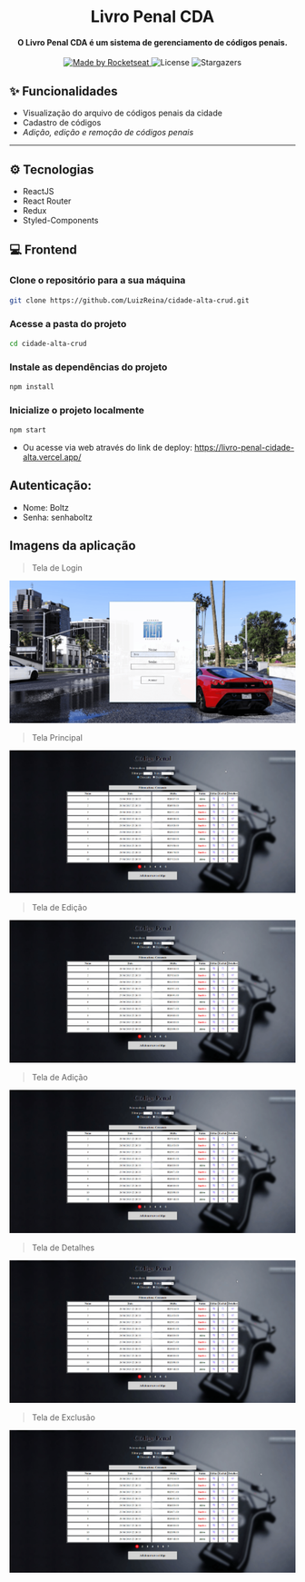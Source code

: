 <h1 align="center">
  Livro Penal CDA
</h1>

<h4 align="center">
  O Livro Penal CDA é um sistema de gerenciamento de códigos penais.
</h4>

<p align="center">
  <a href="https://github.com/luizreina">
    <img alt="Made by Rocketseat" src="https://img.shields.io/badge/made%20by-Luiz Reina-%237d40e7">
  </a>

  <img alt="License" src="https://img.shields.io/badge/license-MIT-%237d40e7">

  <img alt="Stargazers" src="https://img.shields.io/github/stars/vagnerwentz/bootcamp-10-desafio-final?style=social">
</p>

## ✨ Funcionalidades

- Visualização do arquivo de códigos penais da cidade
- Cadastro de códigos
 - *Adição, edição e remoção de códigos penais*

---

## ⚙ Tecnologias

 - ReactJS
 - React Router
 - Redux
 - Styled-Components

## 💻 Frontend  

  ### Clone o repositório para a sua máquina
  ```bash
  git clone https://github.com/LuizReina/cidade-alta-crud.git
  ```
  
  ### Acesse a pasta do projeto
  ```bash
  cd cidade-alta-crud
  ```

  ### Instale as dependências do projeto
  ```bash
  npm install
  ```
  
  ### Inicialize o projeto localmente
  ```bash
  npm start
  ```
  
  - Ou acesse via web através do link de deploy:
  https://livro-penal-cidade-alta.vercel.app/

## Autenticação:
  
  - Nome: Boltz
  - Senha: senhaboltz

## Imagens da aplicação
> Tela de Login
  <img src="https://github.com/LuizReina/cidade-alta-crud/blob/master/screens/gif-login.gif" alt="Página de login" />  
  
> Tela Principal
  <img src="https://github.com/LuizReina/cidade-alta-crud/blob/master/screens/gif-homepage.gif" alt="Página principal" />
  
> Tela de Edição
  <img src="https://github.com/LuizReina/cidade-alta-crud/blob/master/screens/gif-editcode.gif" alt="Página de edição" />
  
> Tela de Adição
  <img src="https://github.com/LuizReina/cidade-alta-crud/blob/master/screens/gif-addcode.gif" alt="Página de adição" />
  
> Tela de Detalhes
  <img src="https://github.com/LuizReina/cidade-alta-crud/blob/master/screens/gif-codedetails.gif" alt="Página de detalhes" />
  
> Tela de Exclusão
  <img src="https://github.com/LuizReina/cidade-alta-crud/blob/master/screens/gif-deletecode.gif" alt="Página de remoção" />
